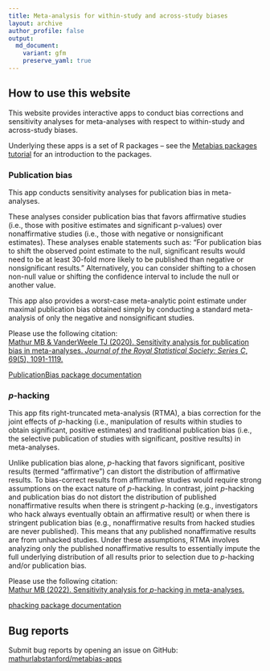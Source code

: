 ```yaml
---
title: Meta-analysis for within-study and across-study biases
layout: archive
author_profile: false
output:
  md_document:
    variant: gfm
    preserve_yaml: true
---
```


## How to use this website

This website provides interactive apps to conduct bias corrections and
sensitivity analyses for meta-analyses with respect to within-study and
across-study biases.

Underlying these apps is a set of R packages – see the
<a href="https://mathurlabstanford.github.io/multibiasmeta/articles/tutorial.html" target="_blank">Metabias
packages tutorial</a> for an introduction to the packages.

### Publication bias

This app conducts sensitivity analyses for publication bias in
meta-analyses.

These analyses consider publication bias that favors affirmative studies
(i.e., those with positive estimates and significant p-values) over
nonaffirmative studies (i.e., those with negative or nonsignificant
estimates). These analyses enable statements such as: “For publication
bias to shift the observed point estimate to the null, significant
results would need to be at least 30-fold more likely to be published
than negative or nonsignificant results.” Alternatively, you can
consider shifting to a chosen non-null value or shifting the confidence
interval to include the null or another value.

This app also provides a worst-case meta-analytic point estimate under
maximal publication bias obtained simply by conducting a standard
meta-analysis of only the negative and nonsignificant studies.

Please use the following citation:<br>
<a href="https://rss.onlinelibrary.wiley.com/doi/10.1111/rssc.12440" target="_blank">
Mathur MB & VanderWeele TJ (2020). Sensitivity analysis for publication
bias in meta-analyses. *Journal of the Royal Statistical Society: Series
C*, 69(5), 1091-1119. </a>

<a href="https://mathurlabstanford.github.io/PublicationBias/" target="_blank">
<i class="fas fa-link" aria-hidden="true"></i> PublicationBias package
documentation </a>

### *p*-hacking

This app fits right-truncated meta-analysis (RTMA), a bias correction
for the joint effects of *p*-hacking (i.e., manipulation of results
within studies to obtain significant, positive estimates) and
traditional publication bias (i.e., the selective publication of studies
with significant, positive results) in meta-analyses.

Unlike publication bias alone, *p*-hacking that favors significant,
positive results (termed “affirmative”) can distort the distribution of
affirmative results. To bias-correct results from affirmative studies
would require strong assumptions on the exact nature of *p*-hacking. In
contrast, joint *p*-hacking and publication bias do not distort the
distribution of published nonaffirmative results when there is stringent
*p*-hacking (e.g., investigators who hack always eventually obtain an
affirmative result) or when there is stringent publication bias (e.g.,
nonaffirmative results from hacked studies are never published). This
means that any published nonaffirmative results are from unhacked
studies. Under these assumptions, RTMA involves analyzing only the
published nonaffirmative results to essentially impute the full
underlying distribution of all results prior to selection due to
*p*-hacking and/or publication bias.

Please use the following citation:<br>
<a href="https://doi.org/10.31219/osf.io/ezjsx" rel="nofollow noopener noreferrer" target="_blank">
Mathur MB (2022). Sensitivity analysis for *p*-hacking in meta-analyses.
</a>

<a href="https://mathurlabstanford.github.io/phacking/" target="_blank">
<i class="fas fa-link" aria-hidden="true"></i> phacking package
documentation </a>

## Bug reports

Submit bug reports by opening an issue on GitHub:
<a href="https://github.com/mathurlabstanford/metabias-apps" target="_blank">
<i class="fab fa-fw fa-github" aria-hidden="true"></i>
mathurlabstanford/metabias-apps </a>
